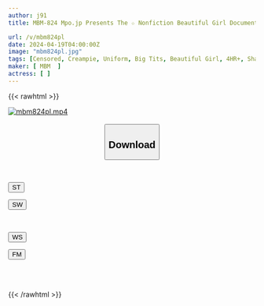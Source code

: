 ```yaml
---
author: j91
title: MBM-824 Mpo.jp Presents The ☆ Nonfiction Beautiful Girl Document God Episode Best [Sailor Beautiful Girl Awakens To Sexuality] 12 People 4 Hours

url: /v/mbm824pl
date: 2024-04-19T04:00:00Z
image: "mbm824pl.jpg"
tags: [Censored, Creampie, Uniform, Big Tits, Beautiful Girl, 4HR+, Shaved	]
maker: [ MBM  ]
actress: [ ]
---
```



{{< rawhtml >}}

<div class="video" data-videoid="12BePJ1QBzu0LJ">
    <a href="javascript:;">
        <img src="/v/mbm824pl/mbm824pl.jpg" width="WIDTH" height="HEIGHT" alt="mbm824pl.mp4" loading="lazy">
    </a>
</div>

<script type="text/javascript" src="https://j91.asia/asset/on-demand-st.js"></script>

<br>
  <link rel="stylesheet" href="https://j91.asia/asset/bs5.css">
  
  <center>
  <button class="btn btn-primary" type="button" data-bs-toggle="collapse" data-bs-target=".multi-collapse" aria-expanded="false" aria-controls="multiCollapseExample1 multiCollapseExample2"><h2>Download</h2></button></center>
</p>
<div class="row">
  <div class="col">
    <div class="collapse multi-collapse" id="multiCollapseExample1">
      <div class="card card-body">
	      	      <br>
<div class="buttons">  
<p><a href="https://streamtape.to/v/12BePJ1QBzu0LJ" target="_blank"><button class="btn-hover color-3"><i class="fa fa-download"></i> ST</button></a></p>
<p><a href="https://asnwish.com/j91ozy2vk1ks" target="_blank"><button class="btn-hover color-2"><i class="fa fa-download"></i> SW</button></a></p></div>
    </div>
  </div>
</div>
  <div class="col">
    <div class="collapse multi-collapse" id="multiCollapseExample2">
      <div class="card card-body">
	      <br>
<div class="buttons">
<p><a href="https://wolfstream.tv/xg05ut9bdgfn"><button class="btn-hover color-9"><i class="fa fa-download"></i> WS</button></a></p>
<p><a href="javascript:;"><button class="btn-hover color-8"><i class="fa fa-download"></i> FM</button></a></p></div>
<br><br>
      </div>
    </div>
  </div>
</div>

{{< /rawhtml >}}